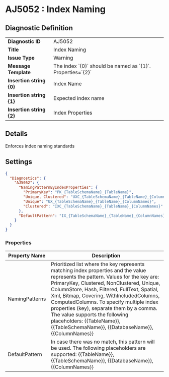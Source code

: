 # AJ5052 : Index Naming

## Diagnostic Definition

<table>
  <tr>
    <td class="header"><b>Diagnostic ID</b></td>
    <td>AJ5052</td>
  </tr>
  <tr>
    <td class="header"><b>Title</b></td>
    <td>Index Naming</td>
  </tr>
  <tr>
    <td class="header"><b>Issue Type</b></td>
    <td>Warning</td>
  </tr>
  <tr>
    <td class="header"><b>Message Template</b></td>
    <td>The index `{0}` should be named as `{1}`. Properties=`{2}`</td>
  </tr>
    <tr>
    <td class="header"><b>Insertion string {0}</b></td>
    <td>Index Name</td>
  </tr>
  <tr>
    <td class="header"><b>Insertion string {1}</b></td>
    <td>Expected index name</td>
  </tr>
  <tr>
    <td class="header"><b>Insertion string {2}</b></td>
    <td>Index Properties</td>
  </tr>

</table>

## Details

Enforces index naming standards


## Settings

```json
{
  "Diagnostics": {
    "AJ5052": {
      "NamingPatternByIndexProperties": {
        "PrimaryKey": "PK_{TableSchemaName}_{TableName}",
        "Unique, Clustered": "UXC_{TableSchemaName}_{TableName}_{ColumnNames}",
        "Unique": "UX_{TableSchemaName}_{TableName}_{ColumnNames}",
        "Clustered": "IXC_{TableSchemaName}_{TableName}_{ColumnNames}"
      },
      "DefaultPattern": "IX_{TableSchemaName}_{TableName}_{ColumnNames}"
    }
  }
}
```


### Properties

| Property Name  | Description                                                                                                                                                                                                                                                                                                                                                                                                                                                                            |
|----------------|----------------------------------------------------------------------------------------------------------------------------------------------------------------------------------------------------------------------------------------------------------------------------------------------------------------------------------------------------------------------------------------------------------------------------------------------------------------------------------------|
| NamingPatterns | Prioritized list where the key represents matching index properties and the value represents the pattern. Values for the key are: PrimaryKey, Clustered, NonClustered, Unique, ColumnStore, Hash, Filtered, FullText, Spatial, Xml, Bitmap, Covering, WithIncludedColumns, ComputedColumns. To specify multiple index properties (key), separate them by a comma. The value supports the following placeholders: {{TableName}}, {{TableSchemaName}}, {{DatabaseName}}, {{ColumnNames}} |
| DefaultPattern | In case there was no match, this pattern will be used. The following placeholders are supported: {{TableName}}, {{TableSchemaName}}, {{DatabaseName}}, {{ColumnNames}}                                                                                                                                                                                                                                                                                                                 |




